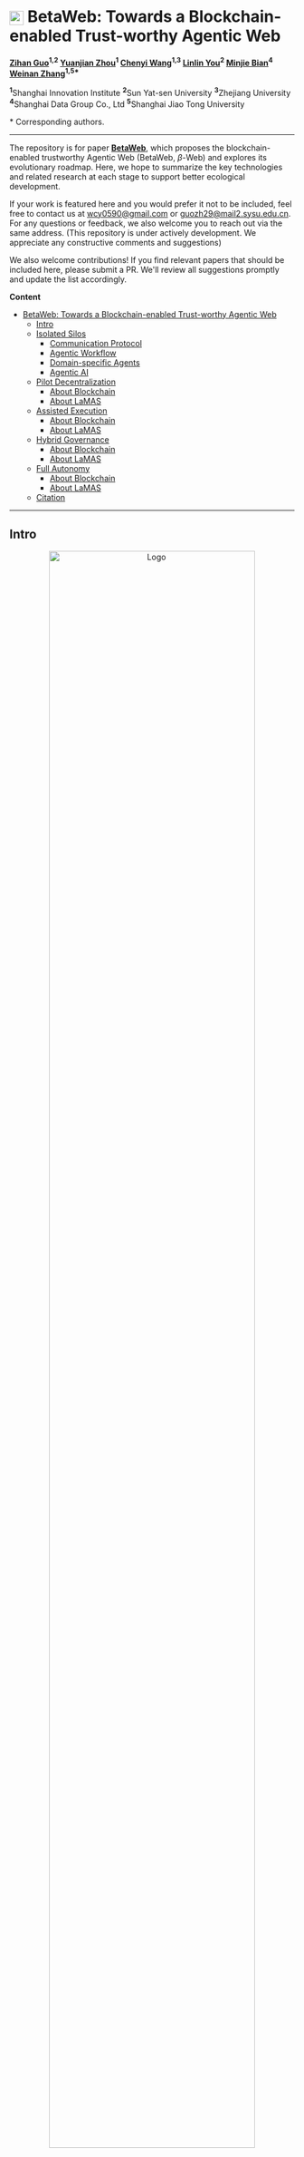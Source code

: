 # <img src="./docs/images/Logo.png" alt="Logo" width="25" height="25" style="vertical-align: middle;"> BetaWeb: Towards a Blockchain-enabled Trust-worthy Agentic Web

**[Zihan Guo](#)<sup>1,2</sup>   [Yuanjian Zhou](#)<sup>1</sup>   [Chenyi Wang](#)<sup>1,3</sup>   [Linlin You](#)<sup>2</sup>   [Minjie Bian](#)<sup>4</sup>   [Weinan Zhang](#)<sup>1,5\*</sup>**

<sup>**1**</sup>Shanghai Innovation Institute   <sup>**2**</sup>Sun Yat-sen University   <sup>**3**</sup>Zhejiang University   <sup>**4**</sup>Shanghai Data Group Co., Ltd   <sup>**5**</sup>Shanghai Jiao Tong University

\* Corresponding authors.

---

The repository is for paper [**BetaWeb**](https://arxiv.org/abs/2508.13787), which proposes the blockchain-enabled trustworthy Agentic Web (BetaWeb, $\beta$-Web) and explores its evolutionary roadmap. Here, we hope to summarize the key technologies and related research at each stage to support better ecological development.

If your work is featured here and you would prefer it not to be included, feel free to contact us at <wcy0590@gmail.com> or <guozh29@mail2.sysu.edu.cn>. For any questions or feedback, we also welcome you to reach out via the same address. (This repository is under actively development. We appreciate any constructive comments and suggestions)

We also welcome contributions! If you find relevant papers that should be included here, please submit a PR. We'll review all suggestions promptly and update the list accordingly.

**Content**
- [ BetaWeb: Towards a Blockchain-enabled Trust-worthy Agentic Web](#-betaweb-towards-a-blockchain-enabled-trust-worthy-agentic-web)
  - [Intro](#intro)
  - [Isolated Silos](#isolated-silos)
    - [Communication Protocol](#communication-protocol)
    - [Agentic Workflow](#agentic-workflow)
    - [Domain-specific Agents](#domain-specific-agents)
    - [Agentic AI](#agentic-ai)
  - [Pilot Decentralization](#pilot-decentralization)
    - [About Blockchain](#about-blockchain)
    - [About LaMAS](#about-lamas)
  - [Assisted Execution](#assisted-execution)
    - [About Blockchain](#about-blockchain-1)
    - [About LaMAS](#about-lamas-1)
  - [Hybrid Governance](#hybrid-governance)
    - [About Blockchain](#about-blockchain-2)
    - [About LaMAS](#about-lamas-2)
  - [Full Autonomy](#full-autonomy)
    - [About Blockchain](#about-blockchain-3)
    - [About LaMAS](#about-lamas-3)
  - [Citation](#citation)
---

## Intro

<div align="center">
    <img src="./docs/images/Web.png" alt="Logo" width="85%">
</div>
<div align="justify">
<b>Figure 1</b>: Schematic illustration of the evolution from siloed and platform-controlled agentic AI ecosystems to BetaWeb. (a) Current stage dominated by a few major giants, where users and agents are tightly connected within the ``walled garden'' of each platform, with only weak inter-platform links, reflecting digital feudalism concerns. (b) Conceptual open Agentic Web, where users and agents are globally connected, but face challenges such as privacy protection, coordination complexity, and incentive alignment. (c) Vision of BetaWeb, where decentralized infrastructure supports trustworthy, controllable, efficient, and fair interactions among globally connected users and agents.
</div>
</br>

**Table 1**: Overview of the five-stage evolutionary roadmap.

| **Stage** | **Name** | **Explanation** |
|-----------|----------|-----------------|
| Stage 1 (S1) | Isolated Silos | Designed LaMAS under human control with siloed governance |
| Stage 2 (S2) | Pilot Decentralization | Decentralized LaMAS still human-led with limited agentic workflows |
| Stage 3 (S3) | Assisted Execution | Agent-assisted LaMAS freeing human labor |
| Stage 4 (S4) | Hybrid Governance | Co-governed LaMAS relieving human cognitive burdens |
| Stage 5 (S5) | Full Autonomy | Autonomous LaMAS with humans setting only the overarching direction |

<div align="center">
    <img src="./docs/images/Stages.png" alt="Logo" width="85%">
</div>
<div align="justify">
<b>Figure 2</b>: Five-stage evolution diagram of BetaWeb. Stage 1 (Isolated Silos) shows independent systems where humans drive all tasks, and agents are confined within their platforms with minimal outward interaction. Stage 2 (Pilot Decentralization) introduces cross-platform collaboration, but agentic workflows are completed under human supervision. Stage 3 (Assisted Execution) involves agents to undertake specialized duties, reducing the workload on humans. Stage 4 (Hybrid Governance) depicts large-scale distributed collaboration, where agents participate in governance while humans focus on high-value decisions. Stage 5 (Full Autonomy) represents a fully autonomous system where agents operate globally with end-to-end self-management without human intervention, requiring only the presentation of intents or goals.
</div>



## Isolated Silos

### Communication Protocol
- [Agent2Agent (A2A) Protocol](https://github.com/a2aproject/A2A) 
- [Model Context Protocol (MCP)](https://github.com/modelcontextprotocol)
- [Agent Network Protocol (ANP)](https://github.com/agent-network-protocol/AgentNetworkProtocol)
- [Agora Protocol](https://agoraprotocol.org/)

### Agentic Workflow
- [HAWK: A Hierarchical Workflow Framework for Multi-Agent Collaboration](https://arxiv.org/html/2507.04067v1) by Yuyang Cheng, Yumiao Xu, Chaojia Yu, Yong Zhao. 2025
- [Aflow: Automating agentic workflow generation](https://arxiv.org/abs/2410.10762) by Jiayi Zhang, Jinyu Xiang, Zhaoyang Yu, Fengwei Teng, Xionghui Chen, Jiaqi Chen et al. 2025
- [MetaGPT: Meta programming for a multi-agent collaborative framework](https://arxiv.org/abs/2308.00352) by Sirui Hong, Mingchen Zhuge, Jiaqi Chen, Xiawu Zheng, Yuheng Cheng, Ceyao Zhang et al. 2024
- [A survey on LLM-based multi-agent systems: workflow, infrastructure, and challenges](https://link.springer.com/article/10.1007/s44336-024-00009-2) by Xinyi Li, Sai Wang, Siqi Zeng, Yu Wu, Yi Yang. 2024 

### Domain-specific Agents
- [SWE-agent: Agent-Computer Interfaces Enable Automated Software Engineering](https://arxiv.org/abs/2405.15793) by John Yang, Carlos E. Jimenez, Alexander Wettig, Kilian Lieret, Shunyu Yao, Karthik Narasimhan, Ofir Press. 2024
- [Prover Agent: An Agent-based Framework for Formal Mathematical Proofs](https://arxiv.org/abs/2506.19923) by Kaito Baba, Chaoran Liu, Shuhei Kurita, Akiyoshi Sannai. 2025
- [Robin: A multi-agent system for automating scientific discovery](https://arxiv.org/abs/2505.13400) by Ali Essam Ghareeb, Benjamin Chang, Ludovico Mitchener, Angela Yiu, Caralyn J. Szostkiewicz, Jon M. Laurent, Muhammed T. Razzak, Andrew D. White, Michaela M. Hinks, Samuel G. Rodriques. 2025
- [ComfyGPT: A Self-Optimizing Multi-Agent System for Comprehensive ComfyUI Workflow Generation](https://arxiv.org/abs/2503.17671) by Oucheng Huang, Yuhang Ma, Zeng Zhao, Mingrui Wu, Jiayi Ji, Rongsheng Zhang, Zhipeng Hu, Xiaoshuai Sun, Rongrong Ji. 2025
- [SurgRAW: Multi-Agent Workflow with Chain-of-Thought Reasoning for Surgical Intelligence](https://arxiv.org/abs/2503.10265) by Chang Han Low, Ziyue Wang, Tianyi Zhang, Zhitao Zeng, Zhu Zhuo, Evangelos B. Mazomenos, Yueming Jin. 2025


### Agentic AI
- [Ai agents vs. agentic ai: A conceptual taxonomy, applications and challenges](https://arxiv.org/abs/2505.10468) by Ranjan Sapkota, Konstantinos I. Roumeliotis, Manoj Karkee. 2025
- [A Survey on Large Language Model based Autonomous Agents](https://arxiv.org/abs/2308.11432) by Lei Wang, Chen Ma, Xueyang Feng, Zeyu Zhang, Hao Yang, Jingsen Zhang, Zhiyuan Chen, Jiakai Tang, Xu Chen, Yankai Lin, Wayne Xin Zhao, Zhewei Wei, Ji-Rong Wen. 2024
- [Single-agent or Multi-agent Systems? Why Not Both?](https://arxiv.org/pdf/2505.18286) by Mingyan Gao, Yanzi Li, Banruo Liu, Yifan Yu, Phillip Wang, Ching-Yu Lin, Fan Lai. 2025
- [Multi-Agent Collaboration Mechanisms: A Survey of LLMs](https://arxiv.org/abs/2501.06322) by Khanh-Tung Tran, Dung Dao, Minh-Duong Nguyen, Quoc-Viet Pham, Barry O'Sullivan, Hoang D. Nguyen. 2025


## Pilot Decentralization
### About Blockchain
- **Decentralized Identifier**
  - [A novel zero-trust identity framework for agentic ai: Decentralized authentication and fine-grained access control](https://arxiv.org/abs/2505.19301) by Ken Huang, Vineeth Sai Narajala, John Yeoh, Jason Ross, Ramesh Raskar, Youssef Harkati. 2025
  - [A Survey on Decentralized Identifiers and Verifiable Credentials](https://arxiv.org/html/2402.02455v1) by Carlo Mazzocca , Abbas Acar , Selcuk Uluagac , Rebecca Montanari , Paolo Bellavista. 2024
- **Platform**
  - [Ethereum](https://ethereum.org/en/)
  - [Solana](https://solana.com/zh/docs/intro/quick-start)
  - [ChainMaker](https://search-docs.chainmaker.org.cn/v/2.3.7)
- **Decentralized Storage**
  - [An innovative IPFS-based storage model for blockchain](https://ieeexplore.ieee.org/abstract/document/8609675/) by Qiuhong Zheng, Yi Li, Ping Chen, Xinghua Dong. 2018
  - [The InterPlanetary File System(IPFS)](https://docs.ipfs.tech/)
  - [The Arweave network](https://arweave.org/build)
- **Light-Client Bridge**
  - [Light Clients for Lazy Blockchains](https://arxiv.org/html/2203.15968v3) by Ertem Nusret Tas, David Tse, Lei Yang, Dionysis Zindros. 2024
- **Cross-Chain Bridge**
  - [The Inter-Blockchain Communication Protocol (IBC)](https://ibc.cosmos.network/v10/?_gl=1*44vf8p*_ga*MTkxNDI4NjM3MS4xNzU1NTczMDA1*_ga_HP8ZXWVLJG*czE3NTU1NzMwMDUkbzEkZzAkdDE3NTU1NzMwMDUkajYwJGwwJGg5ODc5MzI0NDQ.)
  - [LayerZero](https://docs.layerzero.network/v2)
  - [Wormhole](https://wormhole.com/docs/)
- **Lightweight Consensus**
  - [The need for Lightweight Consensus algorithms in IoT environment: A review](https://dl.acm.org/doi/abs/10.1145/3675888.3676072) by Vatsala Upadhyay, Abhishek Vaish, J. Kokila. 2024
  - [An artificial intelligence lightweight blockchain security model for security and privacy in IIoT systems](https://link.springer.com/article/10.1186/s13677-023-00412-y) by Shitharth Selvarajan, Gautam Srivastava, Alaa O. Khadidos, Adil O. Khadidos, Mohamed Baza, Ali Alshehri, Jerry Chun-Wei Lin. 2023 
  - [HotStuff: BFT Consensus in the Lens of Blockchain](https://arxiv.org/abs/1803.05069) by Maofan Yin, Dahlia Malkhi, Michael K. Reiter, Guy Golan Gueta, Ittai Abraham. 2019
- **Zero-Knowledge Proof**
  - [Zero-Knowledge Proof Frameworks: A Systematic Survey](https://arxiv.org/abs/2502.07063) by Nojan Sheybani, Anees Ahmed, Michel Kinsy, Farinaz Koushanfar. 2025


### About LaMAS
- **Blockchain-Based MAS**
  - [Towards Multi-Agent Economies: Enhancing the A2A Protocol with Ledger-Anchored Identities and x402 Micropayments for AI Agents](https://arxiv.org/html/2507.19550v1) by Awid Vaziry, Sandro Rodriguez Garzon, Axel Küpper. 2025
  - [mABC: multi-Agent Blockchain-Inspired Collaboration for root cause analysis in micro-services architecture](https://arxiv.org/abs/2404.12135) by Wei Zhang, Hongcheng Guo, Jian Yang, Zhoujin Tian, Yi Zhang, Chaoran Yan et al. 2024
  - [Blockagents: Towards byzantine-robust llm-based multi-agent coordination via blockchain](https://dl.acm.org/doi/abs/10.1145/3674399.3674445) by Bei Chen, Gaolei Li, Xi Lin, Zheng Wang, Jianhua Li. 2024
- **Task Boundary Definition Language**
  - [Defining Boundaries: A Spectrum of Task Feasibility for Large Language Models](https://arxiv.org/html/2408.05873v1) by Wenbo Zhang, Zihang Xu, Hengrui Cai. 2024




## Assisted Execution
### About Blockchain 
- **Upgradeable Smart Contract**
  - [A Comprehensive Survey of Upgradeable Smart Contract Patterns](https://arxiv.org/pdf/2304.03405) by Sajad Meisami, William Edward Bodell III. 2023
  - [The Universal Upgradeable Proxy Standard (UUPS)](https://github.com/beskay/UUPS_Proxy)
- **Rapid Logic-Patch Pipeline**
  - [Formal Verification of Smart Contracts](https://github.com/runtimeverification/verified-smart-contracts)
- **Hybrid Consensus**
  - [Proof of Stake(PoS) Consensus](https://docs.polkadot.com/polkadot-protocol/architecture/polkadot-chain/pos-consensus/)
  - [SoK: DAG-based Consensus Protocols](https://ieeexplore.ieee.org/abstract/document/10634358/) by Mayank Raikwar, Nikita Polyanskii, Sebastian Müller. 2024
- **Static/Dynamic Security Audit Tools**
  - [Slither, the smart contract static analyzer](https://github.com/crytic/slither)
  - [MythX - Web3 Security Tools](https://docs.mythx.io/)
- **Algorithmic Privacy:**
  - [zero-knowledge Fully Homomorphic Encryption (zk-FHE)](https://zkfhe.github.io/)
  - [MPCLeague: Robust MPC Platform for Privacy-Preserving Machine Learning](https://arxiv.org/abs/2112.13338) by Ajith Suresh. 2021
- **Hardware-Based Privacy:**
  - [A Survey of Secure Computation Using Trusted Execution Environments](https://arxiv.org/abs/2302.12150) by Xiaoguo Li, Bowen Zhao, Guomin Yang, Tao Xiang, Jian Weng, Robert H. Deng. 2023
  - [Intel Software Guard Extensions(SGX)](https://github.com/intel/linux-sgx)

### About LaMAS
- **Agent Capability Certification**
  - [GAIA: a benchmark for General AI Assistants](https://arxiv.org/abs/2311.12983) by Grégoire Mialon, Clémentine Fourrier, Craig Swift, Thomas Wolf, Yann LeCun, Thomas Scialom. 2023
  - [Safearena: Evaluating the safety of autonomous web agents](https://arxiv.org/abs/2503.04957) by Ada Defne Tur, Nicholas Meade, Xing Han Lù, Alejandra Zambrano, Arkil Patel, Esin Durmus et al. 2025
  - [Agent Capability Negotiation and Binding Protocol (ACNBP)](https://arxiv.org/abs/2506.13590) by Ken Huang, Akram Sheriff, Vineeth Sai Narajala, Idan Habler. 2025
- **Agent Capability in Planning**
  - [Agent Planning with World Knowledge Model](https://arxiv.org/abs/2405.14205) by Shuofei Qiao, Runnan Fang, Ningyu Zhang, Yuqi Zhu, Xiang Chen, Shumin Deng, Yong Jiang, Pengjun Xie, Fei Huang, Huajun Chen. 2025
  - [Agent-Oriented Planning in Multi-Agent Systems](https://arxiv.org/abs/2410.02189) by Ao Li, Yuexiang Xie, Songze Li, Fugee Tsung, Bolin Ding, Yaliang Li. 2025
  - [AgentGen: Enhancing Planning Abilities for Large Language Model based Agent via Environment and Task Generation](https://arxiv.org/abs/2408.00764) by Mengkang Hu, Pu Zhao, Can Xu, Qingfeng Sun, Jianguang Lou, Qingwei Lin, Ping Luo, Saravan Rajmohan. 2025
- **Agent Capability in Reasoning**
  - [Agentic Reasoning: A Streamlined Framework for Enhancing LLM Reasoning with Agentic Tools](https://arxiv.org/abs/2502.04644) by Junde Wu, Jiayuan Zhu, Yuyuan Liu, Min Xu, Yueming Jin. 2025
  - [From LLM Reasoning to Autonomous AI Agents: A Comprehensive Review](https://arxiv.org/abs/2504.19678) by Mohamed Amine Ferrag, Norbert Tihanyi, Merouane Debbah. 2025
  - [ReaGAN: Node-as-Agent-Reasoning Graph Agentic Network](https://arxiv.org/abs/2508.00429) by Minghao Guo, Xi Zhu, Jingyuan Huang, Kai Mei, Yongfeng Zhang. 2025
  - [Seeing, Listening, Remembering, and Reasoning: A Multimodal Agent with Long-Term Memory](https://www.arxiv.org/abs/2508.09736) by Lin Long, Yichen He, Wentao Ye, Yiyuan Pan, Yuan Lin, Hang Li, Junbo Zhao, Wei Li. 2025
- **Agent Capability in Tool-Using**
  - [The Landscape of Emerging AI Agent Architectures for Reasoning, Planning, and Tool Calling: A Survey](https://arxiv.org/abs/2404.11584) by Tula Masterman, Sandi Besen, Mason Sawtell, Alex Chao. 2024
  - [LLM Agents Making Agent Tools](https://arxiv.org/abs/2502.11705) by Georg Wölflein, Dyke Ferber, Daniel Truhn, Ognjen Arandjelović, Jakob Nikolas Kather. 2025
- **Management Prtocol for Agents**
  - [AI-Governed Agent Architecture for Web-Trustworthy Tokenization of Alternative Assets](https://arxiv.org/html/2507.00096v1) by Ailiya Borjigin, Wei Zhou, Cong He. 2025
- **Marketplace Mechanism**
  - [Web3 Meets Behavioral Economics: An Example of Profitable Crypto Lottery Mechanism Design](https://arxiv.org/pdf/2206.03664) by Kentaroh Toyoda. 2023
  - [Agent Exchange: Shaping the Future of AI Agent Economics](https://arxiv.org/html/2507.03904v1) by Yingxuan Yang, Ying Wen, Jun Wang, Weinan Zhang. 2025
  - [Dynamic Pricing](https://docs.oracle.com/cd/G26828_02/books/PriceAdm/c-Dynamic-Pricing-Procedure-Workflow-td1021851.html)


## Hybrid Governance
### About Blockchain 
- **LLM-Generated Contract**
  - [On LLM-Assisted Generation of Smart Contracts from Business Processes](https://arxiv.org/html/2507.23087) by Fabian Stiehle, Hans Weytjens, Ingo Weber. 2025
  - [Guiding LLM-based Smart Contract Generation with Finite State Machine](https://arxiv.org/abs/2505.08542) by Hao Luo, Yuhao Lin, Xiao Yan, Xintong Hu, Yuxiang Wang, Qiming Zeng, Hao Wang, Jiawei Jiang. 2025
- **On-chain Knowledge Pool**
  - [Large Language Model Federated Learning with Blockchain and Unlearning for Cross-Organizational Collaboration](https://arxiv.org/abs/2412.13551) by Xuhan Zuo, Minghao Wang, Tianqing Zhu, Shui Yu, Wanlei Zhou. 2024
  - [AIArena: A Blockchain-Based Decentralized AI Training Platform](https://dl.acm.org/doi/abs/10.1145/3701716.3715484) by Zhipeng Wang, Rui Sun, Elizabeth Lui, Tuo Zhou, Yizhe Wen, Jiahao Sun. 2025
  - [Constructing Effective Customer Feedback Systems -- A Design Science Study Leveraging Blockchain Technology](https://arxiv.org/abs/2203.15254) by Mark C. Ballandies, Valentin Holzwarth, Barry Sunderland, Evangelos Pournaras, Jan vom Brocke. 2023
- **Validation Rule**
  - [Vulnerability anti-patterns in Solidity: Increasing smart contracts security by reducing false alarms](https://arxiv.org/html/2410.17204v1) by Tommaso Oss, Carlos E. Budde. 2024
  - [Transaction Proximity: A Graph-Based Approach to Blockchain Fraud Prevention](https://arxiv.org/html/2505.24284v1) by Gordon Liao, Ziming Zeng, Mira Belenkiy, Jacob Hirshman. 2025
- **Human Veto**
  - [Enhancing Responsible AGI Development: Integrating Human-in-the-loop Approaches with Blockchain-based Smart Contracts](http://catalog.journals4promo.com/id/eprint/1617/) by Mahesh Vaijainthymala Krishnamoorthy. 2025
  - [Human-AI Collaboration in Workflow Optimization: A Framework for Hybrid Decision Systems in Automation-Heavy Industries](https://d1wqtxts1xzle7.cloudfront.net/121624930/CSEIT251112384-libre.pdf?1740974417=&response-content-disposition=inline%3B+filename%3DHuman_AI_Collaboration_in_Workflow_Optim.pdf&Expires=1755660713&Signature=Y1AS5CtDvstj-31K94sd0FTM3ZlmfBPoIVm1dD0pGkHODef7OSoLjMB2y11dI3bvn-JvQS~5Rmp0IBU40pBVJ1CSCiL5YcPZ6TIwfqJvEeZ~inpedIGMjNj-2jYZknOA9eXAXUCnfqzqsG0hPUcWd8aPWeifsh7xdStvgjiPzUD4Jq4eVCd0zIALHRUzYgY6NMID8AYQBL2ED7kqwGsWMqYMghTIoRIaO0dWOD0P09a8lXoj7yv6CnLekGOumEI8MBFpnV5JuYKxNSRd9IK2i8ZnwALcspTUoufXMcRuzxklTleHMGXIhzCsxXJ2o7iHHizuD1uQP3RqQEFv~105OQ__&Key-Pair-Id=APKAJLOHF5GGSLRBV4ZA) by Rajarshi Tarafdar. 2025 
  - [A Multi-Dimensional Ontology](hthttps://d1wqtxts1xzle7.cloudfront.net/123848890/TEO-libre.pdf?1752890512=&response-content-disposition=inline%3B+filename%3DA_Multi_Dimensional_Ontology.pdf&Expires=1755661000&Signature=fnWsfbqep1bQBIYXV8rFJn1sY2G8i8Ot6WdjrlQecXlB5negT-rO-YetUiYCqxSkdoO1C~5iuW8liKFq~Ikp~CmJM2Y4Fcqn27Xmqophk3oNvak2s80zSTPOsWF9Y~miaRZ8Ig66fFVObTQFZ6wphw2KZhC0xOkQSyQP8Rjlu2JAxuW2BMcC-bLxsczidN1nfTl5fr9YEhEr~rEmaiCzPswEzEBCrCCIGun4LGaeGWfUmS5UakOh7eI0tTAGkhM9dYxOnj5XuFo93IxYRBy1wLllZhppwgKZT4bKyqxiQieAZMXiU~bX3MZdyBGVEyedRHC0GvRC8tS-ASlPhqBLtg__&Key-Pair-Id=APKAJLOHF5GGSLRBV4ZA) by Flávio J. Ávila. 2025

### About LaMAS
- **Judging Agent**
  - [Gödel Agent: A Self-Referential Agent Framework for Recursive Self-Improvement](https://arxiv.org/abs/2410.04444) by Xunjian Yin, Xinyi Wang, Liangming Pan, Li Lin, Xiaojun Wan, William Yang Wang. 2025
  - [Agent-as-a-Judge: Evaluate Agents with Agents](https://arxiv.org/abs/2410.10934) by Mingchen Zhuge, Changsheng Zhao, Dylan Ashley, Wenyi Wang, Dmitrii Khizbullin, Yunyang Xiong, Zechun Liu, Ernie Chang, Raghuraman Krishnamoorthi, Yuandong Tian, Yangyang Shi, Vikas Chandra, Jürgen Schmidhuber. 2024
- **Self-Evolution**
  - [A Survey of Self-Evolving Agents: On Path to Artificial Super Intelligence](https://arxiv.org/abs/2507.21046) by Huan-ang Gao, Jiayi Geng, Wenyue Hua, Mengkang Hu, Xinzhe Juan, Hongzhang Liu, Shilong Liu, Jiahao Qiu, Xuan Qi, Yiran Wu, Hongru Wang, Han Xiao, Yuhang Zhou, Shaokun Zhang, Jiayi Zhang, Jinyu Xiang, Yixiong Fang, Qiwen Zhao, Dongrui Liu, Qihan Ren, Cheng Qian, Zhenhailong Wang, Minda Hu, Huazheng Wang, Qingyun Wu, Heng Ji, Mengdi Wang. 2025
  - [RAGEN: Understanding Self-Evolution in LLM Agents via Multi-Turn Reinforcement Learning](https://arxiv.org/abs/2504.20073) by Zihan Wang, Kangrui Wang, Qineng Wang, Pingyue Zhang, Linjie Li, Zhengyuan Yang, Xing Jin, Kefan Yu, Minh Nhat Nguyen, Licheng Liu, Eli Gottlieb, Yiping Lu, Kyunghyun Cho, Jiajun Wu, Li Fei-Fei, Lijuan Wang, Yejin Choi, Manling Li. 2025
  - [SE-Agent: Self-Evolution Trajectory Optimization in Multi-Step Reasoning with LLM-Based Agents](https://arxiv.org/abs/2508.02085) by Jiaye Lin, Yifu Guo, Yuzhen Han, Sen Hu, Ziyi Ni, Licheng Wang, Mingguang Chen, Daxin Jiang, Binxing Jiao, Chen Hu, Huacan Wang. 2025
- **Human-Agent Co-Governance**
  - [Bridging AI & Human Cognition for Public Interest: A Human-Centric Co-Governance Framework for Auditing Fairness and Preserving Trust in Digital Ecosystems](https://papers.ssrn.com/sol3/papers.cfm?abstract_id=5048379) by Meriem Mehri. 2024


## Full Autonomy
### About Blockchain 
- **Runtime Verification Framework**
  - [Runtime Verification for Business Processes Utilizing the Bitcoin Blockchain](https://arxiv.org/abs/1706.04404) by Christoph Prybila, Stefan Schulte, Christoph Hochreiner, Ingo Weber. 2017
  - [Runtime Verification Tools](https://github.com/runtimeverification)
- **Scalable and Efficient on-chain Governance Framework**
  - [DAOs of Collective Intelligence? Unraveling the Complexity of Blockchain Governance in Decentralized Autonomous Organizations](https://arxiv.org/abs/2409.01823) by Mark C. Ballandies, Dino Carpentras, Evangelos Pournaras. 2025
  - [Demystifying the DAO Governance Process](https://arxiv.org/abs/2403.11758) by Junjie Ma, Muhui Jiang, Jinan Jiang, Xiapu Luo, Yufeng Hu, Yajin Zhou, Qi Wang, Fengwei Zhang. 2024
  - [Blockchain and the emergence of Decentralized Autonomous Organizations (DAOs): An integrative model and research agenda](https://www.sciencedirect.com/science/article/pii/S0040162522003304) by Carlos Santana, Laura Albareda. 2022
- **On-Chain Self-Upgrade Protocol**
  - [A Four-Tier Smart Contract Model with On-Chain Upgrade](https://www.researchgate.net/publication/367556064_A_Four-Tier_Smart_Contract_Model_with_On-Chain_Upgrade) by Zhiqiang Du, Hao Cheng, Yanfang Fu, Muhong Huang. 2023
  - [Blockchain self-update smart contract for supply chain traceability with data validation](https://academic.oup.com/jigpal/advance-article/doi/10.1093/jigpal/jzae047/7670719) by Cristian Valencia-Payan , David Griol , Juan Carlos Corrales. 2024


### About LaMAS
- **Value-Constraint Learning**
  - [Resolving Conflicting Constraints in Multi-Agent Reinforcement Learning with Layered Safety](https://arxiv.org/abs/2505.02293) by Jason J. Choi, Jasmine Jerry Aloor, Jingqi Li, Maria G. Mendoza, Hamsa Balakrishnan, Claire J. Tomlin. 2025
  - [ReCoDe: Reinforcement Learning-based Dynamic Constraint Design for Multi-Agent Coordination](https://arxiv.org/html/2507.19151) by Michael Amir, Guang Yang, Zhan Gao, Keisuke Okumura, Heedo Woo, Amanda Prorok. 2025
  - [Constraining an Unconstrained Multi-agent Policy with offline data](https://www.sciencedirect.com/science/article/abs/pii/S0893608025001327) by Cong Guan, Tao Jiang, Yi-Chen Li, Zongzhang Zhang, Lei Yuan, Yang Yu. 2025
- **Value-Drift Monitor**
  - [Better Estimation of the KL Divergence Between Language Models](https://arxiv.org/pdf/2504.10637) by Afra Amini, Tim Vieira, Ryan Cotterell. 2025
  - [Correcting the Mythos of KL-Regularization: Direct Alignment without Overoptimization via χ2-Preference Optimization](https://arxiv.org/pdf/2407.13399) by Audrey Huang, Wenhao Zhan, Tengyang Xie, Jason D. Lee, Wen Sun, Akshay Krishnamurthy, Dylan J. Foster. 2025
- **Decentralized Kill Switch**
  - [The Feasibility of a Smart Contract “Kill Switch”](https://arxiv.org/pdf/2407.10302) by Oshani Seneviratne. 2024
  - [Smart Contract “Kill Switch”](https://docs.veritasprotocol.com/thesis/smart-contract-kill-switch)
- **Agent Social Behavior Simulator**
  - [OASIS: Open Agent Social Interaction Simulations with One Million Agents](https://arxiv.org/abs/2411.11581) by Ziyi Yang, Zaibin Zhang, Zirui Zheng, Yuxian Jiang, Ziyue Gan, Zhiyu Wang, Zijian Ling, Jinsong Chen, Martz Ma, Bowen Dong, Prateek Gupta, Shuyue Hu, Zhenfei Yin, Guohao Li, Xu Jia, Lijun Wang, Bernard Ghanem, Huchuan Lu, Chaochao Lu, Wanli Ouyang, Yu Qiao, Philip Torr, Jing Shao. 2025
  - [AgentSociety: Large-Scale Simulation of LLM-Driven Generative Agents Advances Understanding of Human Behaviors and Society](https://arxiv.org/abs/2502.08691) by Jinghua Piao, Yuwei Yan, Jun Zhang, Nian Li, Junbo Yan, Xiaochong Lan, Zhihong Lu, Zhiheng Zheng, Jing Yi Wang, Di Zhou, Chen Gao, Fengli Xu, Fang Zhang, Ke Rong, Jun Su, Yong Li. 2025


## Citation
If you find the repository useful, please cite the study
``` Bash
@article{guo2025betaweb,
      title={BetaWeb: Towards a Blockchain-enabled Trustworthy Agentic Web}, 
      author={Zihan Guo and Yuanjian Zhou and Chenyi Wang and Linlin You and Minjie Bian and Weinan Zhang},
      year={2025},
      journal={arXiv preprint arXiv:2508.13787},
}
```
